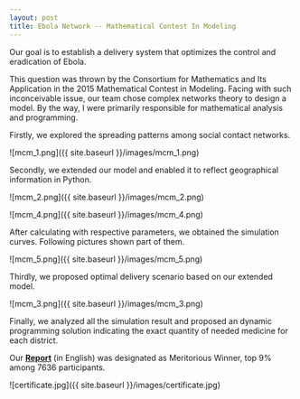 ```yaml
---
layout: post
title: Ebola Network -- Mathematical Contest In Modeling
---
```


Our goal is to establish a delivery system that optimizes the control and eradication of Ebola.

This question was thrown by the Consortium for Mathematics and Its Application in the 2015 Mathematical Contest in Modeling.
Facing with such inconceivable issue, our team chose complex networks theory to design a model. By the way, I were primarily responsible for mathematical analysis and programming.

Firstly, we explored the spreading patterns among social contact networks. 

![mcm_1.png]({{ site.baseurl }}/images/mcm_1.png)

Secondly, we extended our model and enabled it to reflect geographical information in Python.

![mcm_2.png]({{ site.baseurl }}/images/mcm_2.png)

![mcm_4.png]({{ site.baseurl }}/images/mcm_4.png)

After calculating with respective parameters, we obtained the simulation curves. Following pictures shown part of them.

![mcm_5.png]({{ site.baseurl }}/images/mcm_5.png)

Thirdly, we proposed optimal delivery scenario based on our extended model.

![mcm_3.png]({{ site.baseurl }}/images/mcm_3.png)

Finally, we analyzed all the simulation result and proposed an dynamic programming solution indicating the exact quantity of needed medicine for each district.

Our [**Report**](https://raw.githubusercontent.com/xu2333/xu2333.github.io/master/pdf/MCM.pdf) (in English) was designated as Meritorious Winner, top 9% among 7636 participants.

![certificate.jpg]({{ site.baseurl }}/images/certificate.jpg)
